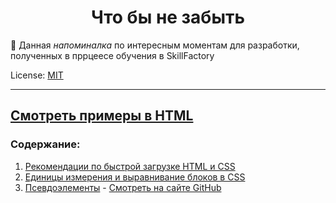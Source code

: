 <!-- SkillFactory PHPDEV-34 Рыков Денис-->

<h1 align="center">Что бы не забыть</h1>

:pushpin: Данная *напоминалка* по интересным моментам для разработки, полученных в пррцеесе обучения в SkillFactory

License: [MIT](./license.md "Смотреть лицензию")

---
[Смотреть примеры в HTML](https://Denor74.github.io/WEB-reminder)
---
### Содержание:

1. [Рекомендации по быстрой загрузке HTML и CSS](boost-css.md)
2. [Единицы измерения и выравнивание блоков в CSS](block-css.md)
3. [Псевдоэлементы](block-css.html) - [Смотреть на сайте GitHub](https://denor74.github.io/WEB-reminder/block-css.html)
